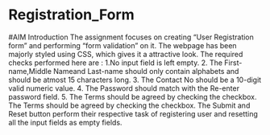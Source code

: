 # Registration_Form
#AIM
Introduction
The assignment focuses on creating “User Registration form” and performing 
“form validation” on it. The webpage has been majorly styled using CSS, which 
gives it a attractive look. The required checks performed here are : 
1.No input field is left empty.
2. The First-name,Middle Nameand Last-name should only contain alphabets 
and should be atmost 15 characters long.
3. The Contact No should be a 10-digit valid numeric value.
4. The Password should match with the Re-enter password field. 5.
The Terms should be agreed by checking the checkbox.
The Terms should be agreed by checking the checkbox. The Submit and Reset 
button perform their respective task of registering user and resetting all the 
input fields as empty fields.
